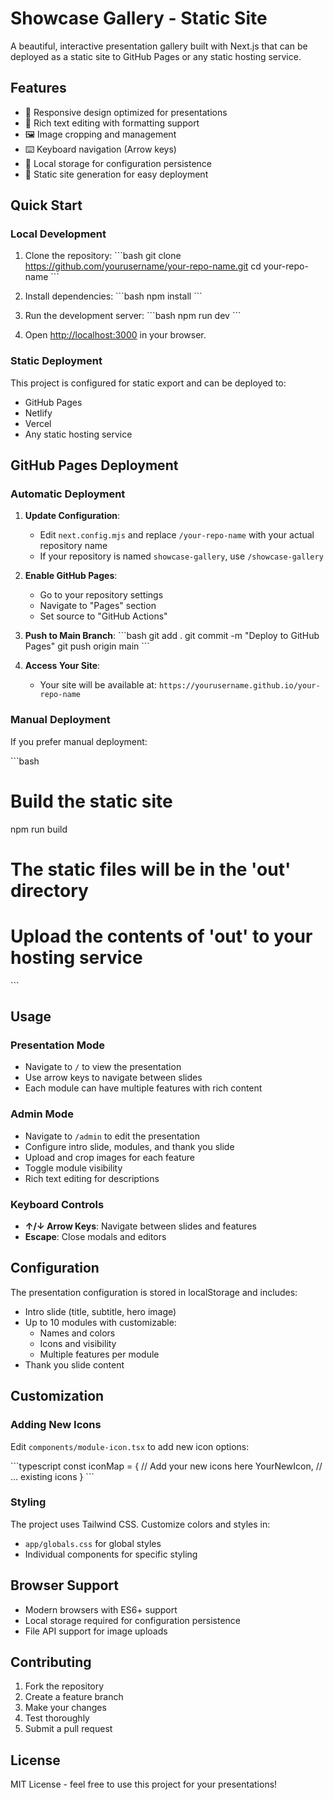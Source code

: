 # Showcase Gallery - Static Site

A beautiful, interactive presentation gallery built with Next.js that can be deployed as a static site to GitHub Pages or any static hosting service.

## Features

- 📱 Responsive design optimized for presentations
- 🎨 Rich text editing with formatting support
- 🖼️ Image cropping and management
- ⌨️ Keyboard navigation (Arrow keys)
- 💾 Local storage for configuration persistence
- 🎯 Static site generation for easy deployment

## Quick Start

### Local Development

1. Clone the repository:
\`\`\`bash
git clone https://github.com/yourusername/your-repo-name.git
cd your-repo-name
\`\`\`

2. Install dependencies:
\`\`\`bash
npm install
\`\`\`

3. Run the development server:
\`\`\`bash
npm run dev
\`\`\`

4. Open [http://localhost:3000](http://localhost:3000) in your browser.

### Static Deployment

This project is configured for static export and can be deployed to:
- GitHub Pages
- Netlify
- Vercel
- Any static hosting service

## GitHub Pages Deployment

### Automatic Deployment

1. **Update Configuration**: 
   - Edit `next.config.mjs` and replace `/your-repo-name` with your actual repository name
   - If your repository is named `showcase-gallery`, use `/showcase-gallery`

2. **Enable GitHub Pages**:
   - Go to your repository settings
   - Navigate to "Pages" section
   - Set source to "GitHub Actions"

3. **Push to Main Branch**:
   \`\`\`bash
   git add .
   git commit -m "Deploy to GitHub Pages"
   git push origin main
   \`\`\`

4. **Access Your Site**:
   - Your site will be available at: `https://yourusername.github.io/your-repo-name`

### Manual Deployment

If you prefer manual deployment:

\`\`\`bash
# Build the static site
npm run build

# The static files will be in the 'out' directory
# Upload the contents of 'out' to your hosting service
\`\`\`

## Usage

### Presentation Mode
- Navigate to `/` to view the presentation
- Use arrow keys to navigate between slides
- Each module can have multiple features with rich content

### Admin Mode
- Navigate to `/admin` to edit the presentation
- Configure intro slide, modules, and thank you slide
- Upload and crop images for each feature
- Toggle module visibility
- Rich text editing for descriptions

### Keyboard Controls
- **↑/↓ Arrow Keys**: Navigate between slides and features
- **Escape**: Close modals and editors

## Configuration

The presentation configuration is stored in localStorage and includes:
- Intro slide (title, subtitle, hero image)
- Up to 10 modules with customizable:
  - Names and colors
  - Icons and visibility
  - Multiple features per module
- Thank you slide content

## Customization

### Adding New Icons
Edit `components/module-icon.tsx` to add new icon options:

\`\`\`typescript
const iconMap = {
  // Add your new icons here
  YourNewIcon,
  // ... existing icons
}
\`\`\`

### Styling
The project uses Tailwind CSS. Customize colors and styles in:
- `app/globals.css` for global styles
- Individual components for specific styling

## Browser Support

- Modern browsers with ES6+ support
- Local storage required for configuration persistence
- File API support for image uploads

## Contributing

1. Fork the repository
2. Create a feature branch
3. Make your changes
4. Test thoroughly
5. Submit a pull request

## License

MIT License - feel free to use this project for your presentations!
